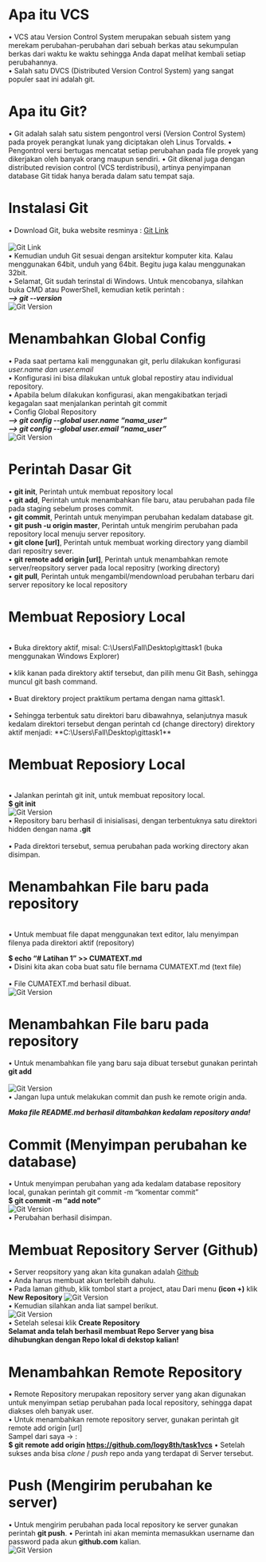 # Apa itu VCS
• VCS atau Version Control System merupakan sebuah sistem yang
merekam perubahan-perubahan dari sebuah berkas atau sekumpulan
berkas dari waktu ke waktu sehingga Anda dapat melihat kembali
setiap perubahannya. <br>
• Salah satu DVCS (Distributed Version Control System) yang sangat
populer saat ini adalah git.<br>

# Apa itu Git?
• Git adalah salah satu sistem pengontrol versi (Version Control
System) pada proyek perangkat lunak yang diciptakan oleh Linus
Torvalds.
• Pengontrol versi bertugas mencatat setiap perubahan pada file
proyek yang dikerjakan oleh banyak orang maupun sendiri.
• Git dikenal juga dengan distributed revision control (VCS terdistribusi),
artinya penyimpanan database Git tidak hanya berada dalam satu
tempat saja.

# Instalasi Git
• Download Git, buka website resminya : [Git Link](https://git-scm.com)
<br>
<br>
![Git Link](pictures/gitweb.png)<br>
• Kemudian unduh Git sesuai dengan arsitektur komputer kita. Kalau menggunakan 64bit, unduh yang 64bit. Begitu juga kalau menggunakan 32bit.<br>
• Selamat, Git sudah terinstal di Windows. Untuk mencobanya,
silahkan buka CMD atau PowerShell, kemudian ketik perintah : <br>
***--> git --version*** <br>
![Git Version](pictures/gitversion.png)

# Menambahkan Global Config
• Pada saat pertama kali menggunakan git, perlu dilakukan konfigurasi *user.name dan user.email*
<br>
• Konfigurasi ini bisa dilakukan untuk global repostiry atau individual repository.
<br>
• Apabila belum dilakukan konfigurasi, akan mengakibatkan terjadi kegagalan saat menjalankan perintah git commit
<br>
• Config Global Repository <br>
***--> git config --global user.name “nama_user”*** <br>
***--> git config --global user.email “nama_user”*** <br>
![Git Version](pictures/globalconfig.png)

# Perintah Dasar Git
• **git init**, Perintah untuk membuat repository local<br>
• **git add**, Perintah untuk menambahkan file baru, atau perubahan pada file pada staging sebelum proses commit.<br>
• **git commit**, Perintah untuk menyimpan perubahan kedalam database git. <br>
• **git push -u origin master**, Perintah untuk mengirim perubahan pada repository local menuju server repository.<br>
• **git clone [url]**, Perintah untuk membuat working directory yang diambil dari repositry sever.
<br>
• **git remote add origin [url]**, Perintah untuk menambahkan remote server/reopsitory server pada local repositry (working directory)
<br>
• **git pull**, Perintah untuk mengambil/mendownload perubahan terbaru dari server repository ke local repository

# Membuat Reposiory Local
<br>
• Buka direktory aktif, misal: C:\Users\Fall\Desktop\gittask1 (buka menggunakan Windows Explorer)<br>
<br>
• klik kanan pada direktory aktif tersebut, dan pilih menu Git Bash, sehingga muncul git bash command.<br>
<br>
• Buat direktory project praktikum pertama dengan nama gittask1.<br>
<br>
• Sehingga terbentuk satu direktori baru dibawahnya, selanjutnya masuk kedalam direktori tersebut dengan perintah cd (change directory) direktory aktif menjadi: **C:\Users\Fall\Desktop\gittask1**

# Membuat Reposiory Local
<br>• Jalankan perintah git init, untuk membuat repository local.
<br>
**$ git init**<br>
![Git Version](pictures/gitinit.png)
<br>
• Repository baru berhasil di inisialisasi, dengan terbentuknya satu direktori hidden dengan nama **.git** <br>
<br>
• Pada direktori tersebut, semua perubahan pada working directory akan disimpan.

# Menambahkan File baru pada repository
<br>
• Untuk membuat file dapat menggunakan text editor, lalu menyimpan filenya pada direktori aktif (repository)

**$ echo “# Latihan 1” >> CUMATEXT.md**
<br>
• Disini kita akan coba buat satu file bernama CUMATEXT.md (text file)<br>
<br>
• File CUMATEXT.md berhasil dibuat. <br>
![Git Version](pictures/gitecho.png)

# Menambahkan File baru pada repository
• Untuk menambahkan file yang baru saja dibuat tersebut gunakan perintah **git add**<br>
<br>
![Git Version](pictures/gittambah.png)<br>
• Jangan lupa untuk melakukan commit dan push ke remote origin anda.

***Maka file README.md berhasil ditambahkan kedalam repository anda!***

# Commit (Menyimpan perubahan ke database)
• Untuk menyimpan perubahan yang ada kedalam database repository local, gunakan perintah git commit -m “komentar commit”<br>
**$ git commit -m “add note”** <br>
![Git Version](pictures/gitcommit.png)<br>
• Perubahan berhasil disimpan.

# Membuat Repository Server (Github)
• Server reopsitory yang akan kita gunakan adalah [Github](http://github.com) <br>
• Anda harus membuat akun terlebih dahulu.<br>
• Pada laman github, klik tombol start a project, atau Dari menu **(icon +)** klik **New Repository**
![Git Version](pictures/gitnewrepo.png)<br>
• Kemudian silahkan anda liat sampel berikut.<br>
![Git Version](pictures/gitnewrepoo.png)<br>
• Setelah selesai klik **Create Repository** <br>
**Selamat anda telah berhasil membuat Repo Server yang bisa dihubungkan dengan Repo lokal di dekstop kalian!**

# Menambahkan Remote Repository
• Remote Repository merupakan repository server yang akan digunakan untuk menyimpan setiap perubahan pada local repository, sehingga dapat diakses oleh banyak user.<br>
• Untuk menambahkan remote repository server, gunakan perintah git remote add origin [url]<br>
Sampel dari saya -> : <br>
**$ git remote add origin https://github.com/logy8th/task1vcs**
• Setelah sukses anda bisa *clone* / *push* repo anda yang terdapat di Server tersebut.

# Push (Mengirim perubahan ke server)
• Untuk mengirim perubahan pada local repository ke server gunakan perintah **git push**.
• Perintah ini akan meminta memasukkan username dan password pada akun **github.com** kalian. <br>
![Git Version](pictures/gitpush.png)<br>